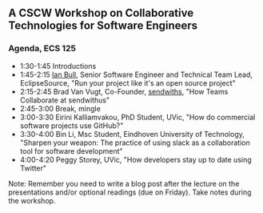 ## A CSCW Workshop on Collaborative Technologies for Software Engineers 

### Agenda, ECS 125

* 1:30-1:45  Introductions
* 1:45-2:15  [Ian Bull](https://www.google.ca/url?sa=t&rct=j&q=&esrc=s&source=web&cd=1&cad=rja&uact=8&ved=0CB0QFjAAahUKEwj1paXw9cfIAhURVIgKHfD6AAU&url=http%3A%2F%2Feclipsesource.com%2Fblogs%2Fauthor%2Firbull%2F&usg=AFQjCNHtfMVtAOwzbtMzxUhaFQHWxwIICw&sig2=-Irs1keysK94zFFKTKWbjw), Senior Software Engineer and Technical Team Lead, EclipseSource, "Run your project like it's an open source project"
* 2:15-2:45  Brad Van Vugt, Co-Founder, [sendwiths](https://www.sendwithus.com/), "How Teams Collaborate at sendwithus"
* 2:45-3:00  Break, mingle
* 3:00-3:30  Eirini Kalliamvakou, PhD Student, UVic, "How do commercial software projects use GitHub?"
* 3:30-4:00  Bin Li,  Msc Student, Eindhoven University of Technology, "Sharpen your weapon: The practice of using slack as a collaboration tool for software development”
* 4:00-4:20  Peggy Storey, UVic, "How developers stay up to date using Twitter"

Note:  Remember you need to write a blog post after the lecture on the presentations and/or optional readings (due on Friday).  Take notes during the workshop. 
